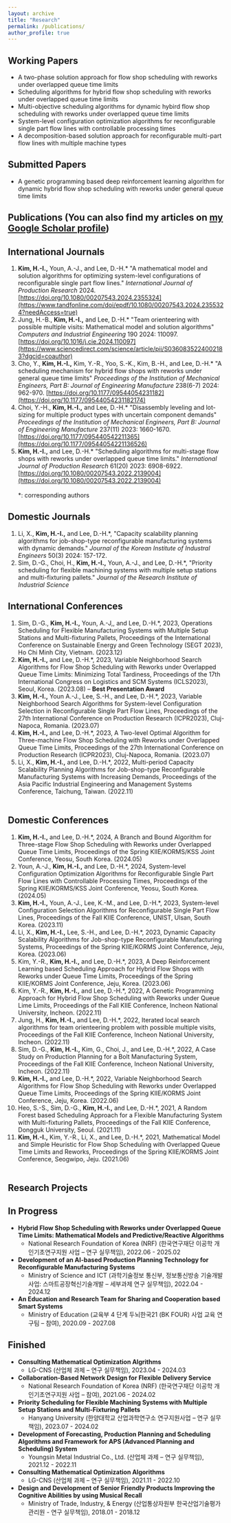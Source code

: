 ```yaml
---
layout: archive
title: "Research"
permalink: /publications/
author_profile: true
---
```

## **Working Papers**
- A two-phase solution approach for flow shop scheduling with reworks under overlapped queue time limits
- Scheduling algorithms for hybrid flow shop scheduling with reworks under overlapped queue time limits
- Multi-objective scheduling algorithms for dynamic hybird flow shop scheduling with reworks under overlapped queue time limits
- System-level configuration optimization algorithms for reconfigurable single part flow lines with controllable processing times
- A decomposition-based solution approach for reconfigurable multi-part flow lines with multiple machine types 

## **Submitted Papers**
- A genetic programming based deep reinforcement learning algorithm for dynamic hybrid flow shop scheduling with reworks under general queue time limits
  
## **Publications**  (You can also find my articles on [my Google Scholar profile](https://scholar.google.com/citations?user=6ISLA88AAAAJ&hl=en))
## **International Journals**
1. **Kim, H.-I.,** Youn, A.-J., and Lee, D.-H.\* "A mathematical model and solution algorithms for optimizing system-level configurations of reconfigurable single part flow lines." _International Journal of Production Research_ 2024. [https://doi.org/10.1080/00207543.2024.2355324](https://www.tandfonline.com/doi/epdf/10.1080/00207543.2024.2355324?needAccess=true)
1. Jung, H.-B., **Kim, H.-I.,** and Lee, D.-H.\* "Team orienteering with possible multiple visits: Mathematical model and solution algorithms" _Computers and Industrial Engineering_ 190 2024: 110097. [https://doi.org/10.1016/j.cie.2024.110097](https://www.sciencedirect.com/science/article/pii/S0360835224002183?dgcid=coauthor)
1. Cho, Y., **Kim, H.-I.,** Kim, Y.-R., Yoo, S.-K., Kim, B.-H., and Lee, D.-H.\* "A scheduling mechanism for hybrid flow shops with reworks under general queue time limits" _Proceedings of the Institution of Mechanical Engineers, Part B: Journal of Engineering Manufacture_ 238(6-7) 2024: 962-970. [https://doi.org/10.1177/09544054231182](https://doi.org/10.1177/09544054231182174)
1. Choi, Y.-H., **Kim, H.-I.,** and Lee, D.-H.\* "Disassembly leveling and lot-sizing for multiple product types with uncertain component demands" _Proceedings of the Institution of Mechanical Engineers, Part B: Journal of Engineering Manufacture_ 237(11) 2023: 1660-1670. [https://doi.org/10.1177/095440542211365](https://doi.org/10.1177/09544054221136526)
1. **Kim, H.-I.,** and Lee, D.-H.\* "Scheduling algorithms for multi-stage flow shops with reworks under overlapped queue time limits." _International Journal of Production Research_ 61(20) 2023: 6908-6922. [https://doi.org/10.1080/00207543.2022.2139004](https://doi.org/10.1080/00207543.2022.2139004)<br /><br />
*: corresponding authors

## **Domestic Journals**
1. Li, X., **Kim, H.-I.,** and Lee, D.-H.\*, "Capacity scalability planning algorithms for job-shop-type reconfigurable manufacturing systems with dynamic demands." _Journal of the Korean Institute of Industral Engineers_ 50(3) 2024: 157-172.
1. Sim, D.-G., Choi, H., **Kim, H.-I.,** Youn, A.-J., and Lee, D.-H.\*, "Priority scheduling for flexible machining systems with multiple setup stations and multi-fixturing pallets." _Journal of the Research Institute of Industrial Science_

## **International Conferences**
1. Sim, D.-G., **Kim, H.-I.,** Youn, A.-J,, and Lee, D.-H.\*, 2023, Operations Scheduling for Flexible Manufacturing Systems with Multiple Setup Stations and Multi-fixturing Pallets, Proceedings of the International Conference on Sustainable Energy and Green Technology (SEGT 2023), Ho Chi Minh City, Vietnam. (2023.12)
1. **Kim, H.-I.,** and Lee, D.-H.\*, 2023, Variable Neighborhood Search Algorithms for Flow Shop Scheduling with Reworks under Overlapped Queue Time Limits: Minimizing Total Tardiness, Proceedings of the 17th International Congress on Logistics and SCM Systems (ICLS2023), Seoul, Korea. (2023.08) – **Best Presentation Award**
1. **Kim, H.-I.,** Youn A.-J., Lee, S.-H., and Lee, D.-H.\*, 2023, Variable Neighborhood Search Algorithms for System-level Configuration Selection in Reconfigurable Single Part Flow Lines, Proceedings of the 27th International Conference on Production Research (ICPR2023), Cluj-Napoca, Romania. (2023.07)
1. **Kim, H.-I.,** and Lee, D.-H.\*, 2023, A Two-level Optimal Algorithm for Three-machine Flow Shop Scheduling with Reworks under Overlapped Queue Time Limits, Proceedings of the 27th International Conference on Production Research (ICPR2023), Cluj-Napoca, Romania. (2023.07)
1. Li, X., **Kim, H.-I.,** and Lee, D.-H.\*, 2022, Multi-period Capacity Scalability Planning Algorithms for Job-shop-type Reconfigurable Manufacturing Systems with Increasing Demands, Proceedings of the Asia Pacific Industrial Engineering and Management Systems Conference, Taichung, Taiwan. (2022.11)<br /><br />

## **Domestic Conferences**
1. **Kim, H.-I.,** and Lee, D.-H.\*, 2024, A Branch and Bound Algorithm for Three-stage Flow Shop Scheduling with Reworks under Overlapped Queue Time Limits, Proceedings of the Spring KIIE/KORMS/KSS Joint Conference, Yeosu, South Korea. (2024.05)
1. Youn, A.-J., **Kim, H.-I.,** and Lee, D.-H.\*, 2024, System-level Configuration Optimization Algorithms for Reconfigurable Single Part Flow Lines with Controllable Processing Times, Proceedings of the Spring KIIE/KORMS/KSS Joint Conference, Yeosu, South Korea. (2024.05)
1. **Kim, H.-I.,** Youn, A.-J., Lee, K.-M., and Lee, D.-H.\*, 2023, System-level Configuration Selection Algorithms for Reconfigurable Single Part Flow Lines, Proceedings of the Fall KIIE Conference, UNIST, Ulsan, South Korea. (2023.11)
1. Li, X., **Kim, H.-I.,** Lee, S.-H., and Lee, D.-H.\*, 2023, Dynamic Capacity Scalability Algorithms for Job-shop-type Reconfigurable Manufacturing Systems, Proceedings of the Spring KIIE/KORMS Joint Conference, Jeju, Korea. (2023.06)
1. Kim, Y.-R., **Kim, H.-I.,** and Lee, D.-H.\*, 2023, A Deep Reinforcement Learning based Scheduling Approach for Hybrid Flow Shops with Reworks under Queue Time Limits, Proceedings of the Spring KIIE/KORMS Joint Conference, Jeju, Korea. (2023.06)
1. Kim, Y.-R., **Kim, H.-I.,** and Lee, D.-H.\*, 2022, A Genetic Programming Approach for Hybrid Flow Shop Scheduling with Reworks under Queue Lime Limits, Proceedings of the Fall KIIE Conference, Incheon National University, Incheon. (2022.11)
1. Jung, H., **Kim, H.-I.,** and Lee, D.-H.\*, 2022, Iterated local search algorithms for team orienteering problem with possible multiple visits, Proceedings of the Fall KIIE Conference, Incheon National University, Incheon. (2022.11)
1. Sim, D.-G., **Kim, H.-I.,** Kim, G., Choi, J., and Lee, D.-H.\*, 2022, A Case Study on Production Planning for a Bolt Manufacturing System, Proceedings of the Fall KIIE Conference, Incheon National University, Incheon. (2022.11)
1. **Kim, H.-I.,** and Lee, D.-H.\*, 2022, Variable Neighborhood Search Algorithms for Flow Shop Scheduling with Reworks under Overlapped Queue Time Limits, Proceedings of the Spring KIIE/KORMS Joint Conference, Jeju, Korea. (2022.06)
1. Heo, S.-S., Sim, D.-G., **Kim, H.-I.,** and Lee, D.-H.\*, 2021, A Random Forest based Scheduling Approach for a Flexible Manufacturing System with Multi-fixturing Pallets, Proceedings of the Fall KIIE Conference, Dongguk University, Seoul. (2021.11)
1. **Kim, H.-I.,** Kim, Y.-R., Li, X., and Lee, D.-H.\*, 2021, Mathematical Model and Simple Heuristic for Flow Shop Scheduling with Overlapped Queue Time Limits and Reworks, Proceedings of the Spring KIIE/KORMS Joint Conference, Seogwipo, Jeju. (2021.06)<br /><br />

## **Research Projects**
## **In Progress**
- **Hybrid Flow Shop Scheduling with Reworks under Overlapped Queue Time Limits: Mathematical Models and Predictive/Reactive Algorithms**
  - National Research Foundation of Korea (NRF) (한국연구재단 이공학 개인기초연구지원 사업 – 연구 실무책임), 2022.06 - 2025.02
- **Development of an AI-based Production Planning Technology for Reconfigurable Manufacturing Systems**
  - Ministry of Science and ICT (과학기술정보 통신부, 정보통신방송 기술개발사업: 스마트공장혁신기술개발  – 세부과제 연구 실무책임), 2022.04 - 2024.12
- **An Education and Research Team for Sharing and Cooperation based Smart Systems**
  - Ministry of Education (교육부 4 단계 두뇌한국21 (BK FOUR) 사업 교육 연구팀 – 참여), 2020.09 - 2027.08

## **Finished**
- **Consulting Mathematical Optimization Algrithms**
  - LG-CNS (산업체 과제 – 연구 실무책임), 2023.04 - 2024.03
- **Collaboration-Based Network Design for Flexible Delivery Service**
  - National Research Foundation of Korea (NRF) (한국연구재단 이공학 개인기초연구지원 사업 – 참여), 2021.06 - 2024.02
- **Priority Scheduling for Flexible Machining Systems with Multiple Setup Stations and Multi-Fixturing Pallets**
  - Hanyang University (한양대학교 산업과학연구소 연구지원사업 – 연구 실무책임), 2023.07 - 2024.02
- **Development of Forecasting, Production Planning and Scheduling Algorithms and Framework for APS (Advanced Planning and Scheduling) System**
  - Youngsin Metal Industrial Co., Ltd. (산업체 과제 – 연구 실무책임), 2021.12 - 2022.11
- **Consulting Mathematical Optimization Algorithms**
  - LG-CNS (산업체 과제 – 연구 실무책임), 2021.11 - 2022.10
- **Design and Development of Senior Friendly Products Improving the Cognitive Abilities by using Musical Recall**
  - Ministry of Trade, Industry, & Energy (산업통상자원부 한국산업기술평가관리원 - 연구 실무책임), 2018.01 - 2018.12
